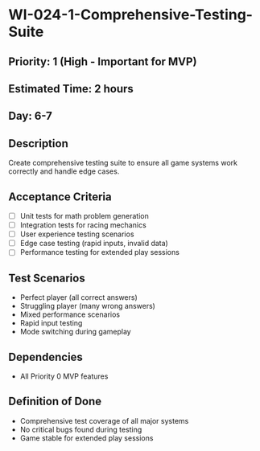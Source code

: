 # WI-024-1-Comprehensive-Testing-Suite

## Priority: 1 (High - Important for MVP)
## Estimated Time: 2 hours
## Day: 6-7

## Description
Create comprehensive testing suite to ensure all game systems work correctly and handle edge cases.

## Acceptance Criteria
- [ ] Unit tests for math problem generation
- [ ] Integration tests for racing mechanics
- [ ] User experience testing scenarios
- [ ] Edge case testing (rapid inputs, invalid data)
- [ ] Performance testing for extended play sessions

## Test Scenarios
- Perfect player (all correct answers)
- Struggling player (many wrong answers)
- Mixed performance scenarios
- Rapid input testing
- Mode switching during gameplay

## Dependencies
- All Priority 0 MVP features

## Definition of Done
- Comprehensive test coverage of all major systems
- No critical bugs found during testing
- Game stable for extended play sessions
